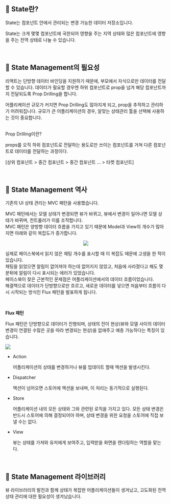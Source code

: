 
## 🔸 State란?
State는 컴포넌트 안에서 관리되는 변경 가능한 데이터 저장소입니다.

State는 크게 몇몇 컴포넌트에 국한되어 영향을 주는 지역 상태와 많은 컴포넌트에 영향을 주는 전역 상태로 나눌 수 있습니다. 

<br/>

## 🔸 State Management의 필요성
리액트는 단방향 데이터 바인딩을 지원하기 때문에, 부모에서 자식으로만 데이터를 전달할 수 있습니다. 데이터가 필요할 경우엔 하위 컴포넌트로 prop을 넘겨 해당 컴포넌트까지 전달되도록 Prop Drilling을 합니다. 

어플리케이션 규모가 커지면 Prop Drilling도 많아지게 되고, prop을 추적하고 관리하기 어려워집니다. 규모가 큰 어플리케이션의 경우, 알맞는 상태관리 툴을 선택해 사용하는 것이 중요합니다.  


<br/>
Prop Drilling이란?

props를 오직 하위 컴포넌트로 전달하는 용도로만 쓰이는 컴포넌트를 거쳐 다른 컴포넌트로 데이터를 전달하는 과정이다.

[상위 컴포넌트 > 중간 컴포넌트 > 중간 컴포넌트 ... > 타켓 컴포넌트] 

<br/>

## 🔸 State Management 역사
기존의 UI 상태 관리는 MVC 패턴을 사용했습니다.   

MVC 패턴에서는 모델 상태가 변경되면 뷰가 바뀌고, 뷰에서 변경이 일어나면 모델 상태가 바뀌며, 컨트롤러가 이를 조작합니다.   
MVC 패턴은 양방향 데이터 흐름을 가지고 있기 때문에 Model과 View의 개수가 많아지면 아래와 같이 복잡도가 증가합니다.  
<p align="center">
<img src="https://user-images.githubusercontent.com/17793440/163671515-f43315b9-be10-41f2-a177-b38e38472cb7.png"/>

  </p>

실제로 페이스북에서 읽지 않은 채팅 개수를 표시할 때 이 복잡도 때문에 고생을 한 적이 있습니다.   
채팅을 읽었으면 알림이 없어져야 하는데 없어지지 않았고, 처음에 사라졌다고 해도 몇 분뒤에 알림이 다시 표시되는 에러가 있었습니다.   
페이스북이 찾은 근본적인 문제점은 어플리케이션에서의 데이터 흐름이었습니다.   
해결책으로 데이터가 단방향으로만 흐르고, 새로운 데이터를 넣으면 처음부터 흐름이 다시 시작되는 방식인 Flux 패턴을 발표하게 됩니다.  

<br/>

**Flux 패턴**

Flux 패턴은 단방향으로 데이터가 진행되며, 상태의 전이 현상(뷰와 모델 사이의 데이터 변경이 연결된 수많은 곳을 따라 변경되는 현상)을 없애주고 예층 가능하다는 특징이 있습니다.

<img src="https://user-images.githubusercontent.com/17793440/163671536-791e92d4-5645-4555-8f87-6fda7cf32d42.png" align="center"/>

- Action 

  어플리케이션의 상태를 변경하거나 뷰를 업데이트 할때 액션을 발생시킨다.

- Dispatcher

  액션이 넘어오면 스토어에 액션을 보내며, 이 처리는 동기적으로 실행된다.

- Store

  어플리케이션 내의 모든 상태와 그와 관련된 로직을 가지고 있다. 모든 상태 변경은 반드시 스토어에 의해 결정되어야 하며, 상태 변경을 위한 요청을 스토어에 직접 보낼 수는 없다.

- View

  뷰는 상태를 가져와 유저에게 보여주고, 입력받을 화면을 렌더링하는 역할을 맡는다. 
  
  <br/>

## 🔸 State Management 라이브러리
뷰 라이브러리의 발전과 함께 상태가 복잡한 어플리케이션들이 생겨났고, 고도화된 전역 상태 관리에 대한 필요성이 생겨났습니다. 

